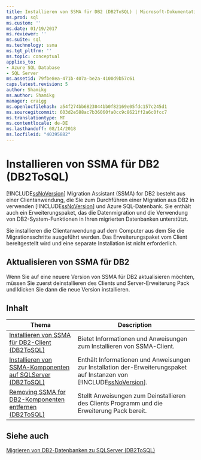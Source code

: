 ```yaml
---
title: Installieren von SSMA für DB2 (DB2ToSQL) | Microsoft-Dokumentation
ms.prod: sql
ms.custom: ''
ms.date: 01/19/2017
ms.reviewer: ''
ms.suite: sql
ms.technology: ssma
ms.tgt_pltfrm: ''
ms.topic: conceptual
applies_to:
- Azure SQL Database
- SQL Server
ms.assetid: 79fbe8ea-471b-407a-be2a-4100d9b57c61
caps.latest.revision: 5
author: Shamikg
ms.author: Shamikg
manager: craigg
ms.openlocfilehash: a54f274bb6823044bb0f82169e05fdc157c245d1
ms.sourcegitcommit: 603d2e588ac7b36060fa0cc9c8621ff2a6c0fcc7
ms.translationtype: MT
ms.contentlocale: de-DE
ms.lasthandoff: 08/14/2018
ms.locfileid: "40395882"
---
```

# <a name="installing-ssma-for-db2-db2tosql"></a>Installieren von SSMA für DB2 (DB2ToSQL)
[!INCLUDE[ssNoVersion](../../includes/ssnoversion-md.md)] Migration Assistant (SSMA) for DB2 besteht aus einer Clientanwendung, die Sie zum Durchführen einer Migration aus DB2 in verwenden [!INCLUDE[ssNoVersion](../../includes/ssnoversion-md.md)] und Azure SQL-Datenbank. Sie enthält auch ein Erweiterungspaket, das die Datenmigration und die Verwendung von DB2-System-Funktionen in Ihren migrierten Datenbanken unterstützt.  
  
Sie installieren die Clientanwendung auf dem Computer aus dem Sie die Migrationsschritte ausgeführt werden. Das Erweiterungspaket vom Client bereitgestellt wird und eine separate Installation ist nicht erforderlich.  
  
## <a name="upgrading-ssma-for-db2"></a>Aktualisieren von SSMA für DB2  
Wenn Sie auf eine neuere Version von SSMA für DB2 aktualisieren möchten, müssen Sie zuerst deinstallieren des Clients und Server-Erweiterung Pack und klicken Sie dann die neue Version installieren.  
  
## <a name="contents"></a>Inhalt  
  
|Thema|Description|  
|---------|---------------|  
|[Installieren von SSMA für DB2-Client &#40;DB2ToSQL&#41;](../../ssma/db2/installing-ssma-for-db2-client-db2tosql.md)|Bietet Informationen und Anweisungen zum Installieren von SSMA-Client.|  
|[Installieren von SSMA-Komponenten auf SQLServer &#40;DB2ToSQL&#41;](../../ssma/db2/installing-ssma-components-on-sql-server-db2tosql.md)|Enthält Informationen und Anweisungen zur Installation der-Erweiterungspaket auf Instanzen von [!INCLUDE[ssNoVersion](../../includes/ssnoversion-md.md)].|  
|[Removing SSMA for DB2-Komponenten entfernen &#40;DB2ToSQL&#41;](../../ssma/db2/removing-ssma-for-db2-components-db2tosql.md)|Stellt Anweisungen zum Deinstallieren des Clients Programm und die Erweiterung Pack bereit.|  
  
## <a name="see-also"></a>Siehe auch  
[Migrieren von DB2-Datenbanken zu SQLServer &#40;DB2ToSQL&#41;](../../ssma/db2/migrating-db2-databases-to-sql-server-db2tosql.md)  
  
